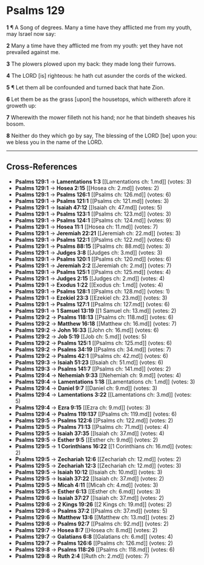 # Psalms 129

**1** ¶ A Song of degrees. Many a time have they afflicted me from my youth, may Israel now say:

**2** Many a time have they afflicted me from my youth: yet they have not prevailed against me.

**3** The plowers plowed upon my back: they made long their furrows.

**4** The LORD [is] righteous: he hath cut asunder the cords of the wicked.

**5** ¶ Let them all be confounded and turned back that hate Zion.

**6** Let them be as the grass [upon] the housetops, which withereth afore it groweth up:

**7** Wherewith the mower filleth not his hand; nor he that bindeth sheaves his bosom.

**8** Neither do they which go by say, The blessing of the LORD [be] upon you: we bless you in the name of the LORD.

---

## Cross-References

- **Psalms 129:1** → **Lamentations 1:3** [[Lamentations ch: 1.md]] (votes: 3)
- **Psalms 129:1** → **Hosea 2:15** [[Hosea ch: 2.md]] (votes: 2)
- **Psalms 129:1** → **Psalms 126:1** [[Psalms ch: 126.md]] (votes: 6)
- **Psalms 129:1** → **Psalms 121:1** [[Psalms ch: 121.md]] (votes: 3)
- **Psalms 129:1** → **Isaiah 47:12** [[Isaiah ch: 47.md]] (votes: 5)
- **Psalms 129:1** → **Psalms 123:1** [[Psalms ch: 123.md]] (votes: 3)
- **Psalms 129:1** → **Psalms 124:1** [[Psalms ch: 124.md]] (votes: 9)
- **Psalms 129:1** → **Hosea 11:1** [[Hosea ch: 11.md]] (votes: 7)
- **Psalms 129:1** → **Jeremiah 22:21** [[Jeremiah ch: 22.md]] (votes: 3)
- **Psalms 129:1** → **Psalms 122:1** [[Psalms ch: 122.md]] (votes: 6)
- **Psalms 129:1** → **Psalms 88:15** [[Psalms ch: 88.md]] (votes: 3)
- **Psalms 129:1** → **Judges 3:8** [[Judges ch: 3.md]] (votes: 3)
- **Psalms 129:1** → **Psalms 120:1** [[Psalms ch: 120.md]] (votes: 6)
- **Psalms 129:1** → **Jeremiah 2:2** [[Jeremiah ch: 2.md]] (votes: 7)
- **Psalms 129:1** → **Psalms 125:1** [[Psalms ch: 125.md]] (votes: 4)
- **Psalms 129:1** → **Judges 2:15** [[Judges ch: 2.md]] (votes: 4)
- **Psalms 129:1** → **Exodus 1:22** [[Exodus ch: 1.md]] (votes: 4)
- **Psalms 129:1** → **Psalms 128:1** [[Psalms ch: 128.md]] (votes: 1)
- **Psalms 129:1** → **Ezekiel 23:3** [[Ezekiel ch: 23.md]] (votes: 3)
- **Psalms 129:1** → **Psalms 127:1** [[Psalms ch: 127.md]] (votes: 6)
- **Psalms 129:1** → **1 Samuel 13:19** [[1 Samuel ch: 13.md]] (votes: 2)
- **Psalms 129:2** → **Psalms 118:13** [[Psalms ch: 118.md]] (votes: 6)
- **Psalms 129:2** → **Matthew 16:18** [[Matthew ch: 16.md]] (votes: 7)
- **Psalms 129:2** → **John 16:33** [[John ch: 16.md]] (votes: 6)
- **Psalms 129:2** → **Job 5:19** [[Job ch: 5.md]] (votes: 5)
- **Psalms 129:2** → **Psalms 125:1** [[Psalms ch: 125.md]] (votes: 6)
- **Psalms 129:2** → **Psalms 34:19** [[Psalms ch: 34.md]] (votes: 7)
- **Psalms 129:2** → **Psalms 42:1** [[Psalms ch: 42.md]] (votes: 6)
- **Psalms 129:3** → **Isaiah 51:23** [[Isaiah ch: 51.md]] (votes: 6)
- **Psalms 129:3** → **Psalms 141:7** [[Psalms ch: 141.md]] (votes: 2)
- **Psalms 129:4** → **Nehemiah 9:33** [[Nehemiah ch: 9.md]] (votes: 4)
- **Psalms 129:4** → **Lamentations 1:18** [[Lamentations ch: 1.md]] (votes: 3)
- **Psalms 129:4** → **Daniel 9:7** [[Daniel ch: 9.md]] (votes: 3)
- **Psalms 129:4** → **Lamentations 3:22** [[Lamentations ch: 3.md]] (votes: 5)
- **Psalms 129:4** → **Ezra 9:15** [[Ezra ch: 9.md]] (votes: 3)
- **Psalms 129:4** → **Psalms 119:137** [[Psalms ch: 119.md]] (votes: 6)
- **Psalms 129:5** → **Psalms 122:6** [[Psalms ch: 122.md]] (votes: 2)
- **Psalms 129:5** → **Psalms 71:13** [[Psalms ch: 71.md]] (votes: 4)
- **Psalms 129:5** → **Isaiah 37:35** [[Isaiah ch: 37.md]] (votes: 4)
- **Psalms 129:5** → **Esther 9:5** [[Esther ch: 9.md]] (votes: 2)
- **Psalms 129:5** → **1 Corinthians 16:22** [[1 Corinthians ch: 16.md]] (votes: 2)
- **Psalms 129:5** → **Zechariah 12:6** [[Zechariah ch: 12.md]] (votes: 2)
- **Psalms 129:5** → **Zechariah 12:3** [[Zechariah ch: 12.md]] (votes: 3)
- **Psalms 129:5** → **Isaiah 10:12** [[Isaiah ch: 10.md]] (votes: 3)
- **Psalms 129:5** → **Isaiah 37:22** [[Isaiah ch: 37.md]] (votes: 2)
- **Psalms 129:5** → **Micah 4:11** [[Micah ch: 4.md]] (votes: 3)
- **Psalms 129:5** → **Esther 6:13** [[Esther ch: 6.md]] (votes: 3)
- **Psalms 129:6** → **Isaiah 37:27** [[Isaiah ch: 37.md]] (votes: 2)
- **Psalms 129:6** → **2 Kings 19:26** [[2 Kings ch: 19.md]] (votes: 2)
- **Psalms 129:6** → **Psalms 37:2** [[Psalms ch: 37.md]] (votes: 5)
- **Psalms 129:6** → **Matthew 13:6** [[Matthew ch: 13.md]] (votes: 2)
- **Psalms 129:6** → **Psalms 92:7** [[Psalms ch: 92.md]] (votes: 2)
- **Psalms 129:7** → **Hosea 8:7** [[Hosea ch: 8.md]] (votes: 2)
- **Psalms 129:7** → **Galatians 6:8** [[Galatians ch: 6.md]] (votes: 4)
- **Psalms 129:7** → **Psalms 126:6** [[Psalms ch: 126.md]] (votes: 2)
- **Psalms 129:8** → **Psalms 118:26** [[Psalms ch: 118.md]] (votes: 6)
- **Psalms 129:8** → **Ruth 2:4** [[Ruth ch: 2.md]] (votes: 7)
